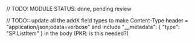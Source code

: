 // TODO: MODULE STATUS: done, pending review

// TODO:: update all the addX field types to make Content-Type header = "application/json;odata=verbose" and include "__metadata": { "type": "SP.ListItem" } in the body (PKR: is this needed?)
